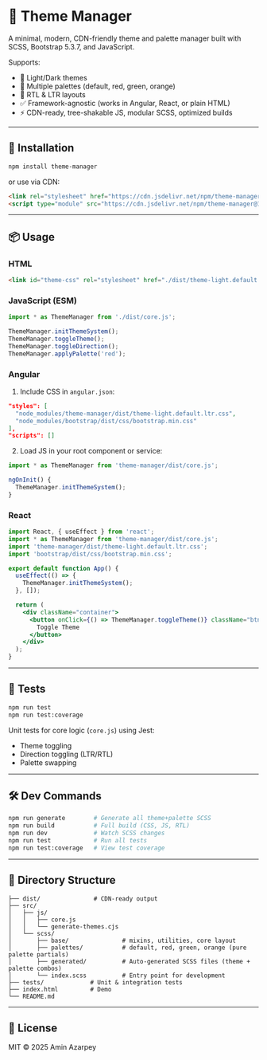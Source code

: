 # 🎨 Theme Manager

A minimal, modern, CDN-friendly theme and palette manager built with SCSS, Bootstrap 5.3.7, and JavaScript.

Supports:
- 🌃 Light/Dark themes
- 🎨 Multiple palettes (default, red, green, orange)
- 📀 RTL & LTR layouts
- ✅ Framework-agnostic (works in Angular, React, or plain HTML)
- ⚡ CDN-ready, tree-shakable JS, modular SCSS, optimized builds

---

## 🚀 Installation

```bash
npm install theme-manager
```

or use via CDN:

```html
<link rel="stylesheet" href="https://cdn.jsdelivr.net/npm/theme-manager@1.0.0/dist/theme-light.default.ltr.css" />
<script type="module" src="https://cdn.jsdelivr.net/npm/theme-manager@1.0.0/dist/core.js"></script>
```

---

## 📦 Usage

### HTML
```html
<link id="theme-css" rel="stylesheet" href="./dist/theme-light.default.ltr.css" />
```

### JavaScript (ESM)
```js
import * as ThemeManager from './dist/core.js';

ThemeManager.initThemeSystem();
ThemeManager.toggleTheme();
ThemeManager.toggleDirection();
ThemeManager.applyPalette('red');
```

### Angular
1. Include CSS in `angular.json`:
```json
"styles": [
  "node_modules/theme-manager/dist/theme-light.default.ltr.css",
  "node_modules/bootstrap/dist/css/bootstrap.min.css"
],
"scripts": []
```
2. Load JS in your root component or service:
```ts
import * as ThemeManager from 'theme-manager/dist/core.js';

ngOnInit() {
  ThemeManager.initThemeSystem();
}
```

### React
```jsx
import React, { useEffect } from 'react';
import * as ThemeManager from 'theme-manager/dist/core.js';
import 'theme-manager/dist/theme-light.default.ltr.css';
import 'bootstrap/dist/css/bootstrap.min.css';

export default function App() {
  useEffect(() => {
    ThemeManager.initThemeSystem();
  }, []);

  return (
    <div className="container">
      <button onClick={() => ThemeManager.toggleTheme()} className="btn btn-primary">
        Toggle Theme
      </button>
    </div>
  );
}
```

---

## 🧪 Tests
```bash
npm run test
npm run test:coverage
```

Unit tests for core logic (`core.js`) using Jest:
- Theme toggling
- Direction toggling (LTR/RTL)
- Palette swapping

---

## 🛠️ Dev Commands
```bash
npm run generate        # Generate all theme+palette SCSS
npm run build           # Full build (CSS, JS, RTL)
npm run dev             # Watch SCSS changes
npm run test            # Run all tests
npm run test:coverage   # View test coverage
```

---

## 🧹 Directory Structure
```
├── dist/               # CDN-ready output
├── src/
│   ├── js/
│   │   ├── core.js
│   │   └── generate-themes.cjs
│   └── scss/
│       ├── base/               # mixins, utilities, core layout
│       ├── palettes/           # default, red, green, orange (pure palette partials)
│       ├── generated/          # Auto-generated SCSS files (theme + palette combos)
│       └── index.scss          # Entry point for development
├── tests/             # Unit & integration tests
├── index.html         # Demo
└── README.md
```

---

## 📜 License
MIT © 2025 Amin Azarpey
